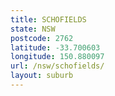 ```yaml
---
title: SCHOFIELDS
state: NSW
postcode: 2762
latitude: -33.700603
longitude: 150.880097
url: /nsw/schofields/
layout: suburb
---
```


